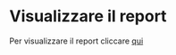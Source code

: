 # Visualizzare il report
Per visualizzare il report cliccare [qui](https://htmlpreview.github.io/?https://github.com/CariaStefano/Airline-tickets-customer-loyalty/blob/main/Report/Airline%20ticket_customers%20loyalty.html)
